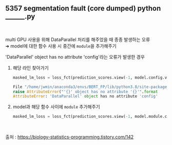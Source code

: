 ## 5357 segmentation fault (core dumped)  python ______.py

<br>

multi GPU 사용을 위해 DataParallel 처리를 해주었을 때 종종 발생하는 오류   
➜ model에 대한 함수 사용 시 중간에 `module`을 추가해주기

'DataParallel' object has no attribute 'config'라는 오류가 발생한 경우     
1. 해당 라인 찾아가기
   ```python
   masked_lm_loss = loss_fct(prediction_scores.view(-1, model.config.vocab_size)

   File "/home/jwmin/anaconda3/envs/BERT_FP/lib/python3.8/site-packages/torch/nn/modules/module.py", line 947, in __getattr__
   raise AttributeError("'{}' object has no attribute '{}'".format
   AttributeError: 'DataParallel' object has no attribute 'config'
   ```   

2. model과 해당 함수 사이에 `module` 추가해주기
   ```python
   masked_lm_loss = loss_fct(prediction_scores.view(-1, model.module.config.vocab_size)
   ```   

<br>

출처 : https://biology-statistics-programming.tistory.com/142  
